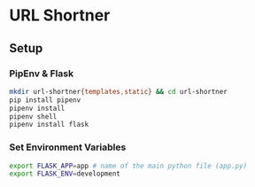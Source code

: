# URL Shortner

## Setup

### PipEnv & Flask

```bash
mkdir url-shortner{templates,static} && cd url-shortner
pip install pipenv
pipenv install
pipenv shell
pipenv install flask
```

### Set Environment Variables

```bash
export FLASK_APP=app # name of the main python file (app.py)
export FLASK_ENV=development
```

## #
